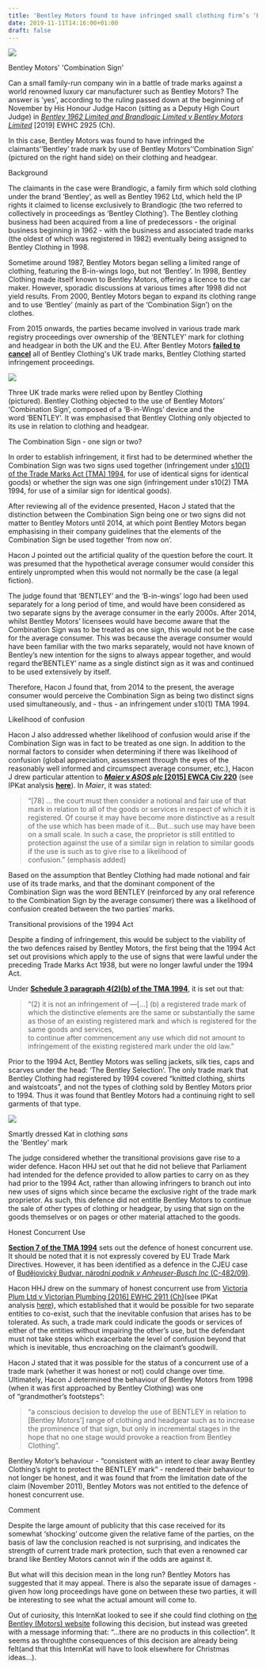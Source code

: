 ```yaml
---
title: 'Bentley Motors found to have infringed small clothing firm’s ‘Bentley’ trade marks '
date: 2019-11-11T14:16:00+01:00
draft: false
---
```


[![](https://1.bp.blogspot.com/-US64oa6EBRI/XchyEy2I19I/AAAAAAAAAI4/B15P62SiyjEurQ0FIpZ7ClQY4yxqJr4NACLcBGAsYHQ/s320/Screenshot%2B2019-11-10%2Bat%2B20.24.15.png)](https://1.bp.blogspot.com/-US64oa6EBRI/XchyEy2I19I/AAAAAAAAAI4/B15P62SiyjEurQ0FIpZ7ClQY4yxqJr4NACLcBGAsYHQ/s1600/Screenshot%2B2019-11-10%2Bat%2B20.24.15.png)

Bentley Motors' 'Combination Sign'

Can a small family-run company win in a battle of trade marks against a world renowned luxury car manufacturer such as Bentley Motors? The answer is 'yes', according to the ruling passed down at the beginning of November by His Honour Judge Hacon (sitting as a Deputy High Court Judge) in _[Bentley 1962 Limited and Brandlogic Limited v Bentley Motors Limited](https://www.bailii.org/ew/cases/EWHC/Ch/2019/2925.html)_ \[2019\] EWHC 2925 (Ch).   

  

In this case, Bentley Motors was found to have infringed the claimants’‘Bentley’ trade mark by use of Bentley Motors’‘Combination Sign’ (pictured on the right hand side) on their clothing and headgear.

  

Background

  

The claimants in the case were Brandlogic, a family firm which sold clothing under the brand ‘Bentley’, as well as Bentley 1962 Ltd, which held the IP rights it claimed to license exclusively to Brandlogic (the two referred to collectively in proceedings as ‘Bentley Clothing’). The Bentley clothing business had been acquired from a line of predecessors - the original business beginning in 1962 - with the business and associated trade marks (the oldest of which was registered in 1982) eventually being assigned to Bentley Clothing in 1998.

  

Sometime around 1987, Bentley Motors began selling a limited range of clothing, featuring the B-in-wings logo, but not ‘Bentley’. In 1998, Bentley Clothing made itself known to Bentley Motors, offering a licence to the car maker. However, sporadic discussions at various times after 1998 did not yield results. From 2000, Bentley Motors began to expand its clothing range and to use ‘Bentley’ (mainly as part of the ‘Combination Sign’) on the clothes.  
  
From 2015 onwards, the parties became involved in various trade mark registry proceedings over ownership of the ‘BENTLEY’ mark for clothing and headgear in both the UK and the EU. After Bentley Motors **[failed to cancel](http://ipkitten.blogspot.com/2017/04/retromark-year-in-trade-marks.html)** all of Bentley Clothing's UK trade marks, Bentley Clothing started infringement proceedings.

  

[![](https://1.bp.blogspot.com/-Kkh4F3nRSvs/XciUVuTFWSI/AAAAAAAAAJE/zg5MNhKErgUsrZs0n9JLpxGRIfjuvKlVACLcBGAsYHQ/s320/Screenshot%2B2019-11-10%2Bat%2B21.18.04.png)](https://1.bp.blogspot.com/-Kkh4F3nRSvs/XciUVuTFWSI/AAAAAAAAAJE/zg5MNhKErgUsrZs0n9JLpxGRIfjuvKlVACLcBGAsYHQ/s1600/Screenshot%2B2019-11-10%2Bat%2B21.18.04.png)

Three UK trade marks were relied upon by Bentley Clothing (pictured). Bentley Clothing objected to the use of Bentley Motors’ ‘Combination Sign’, composed of a ‘B-in-Wings’ device and the word ‘BENTLEY’. It was emphasised that Bentley Clothing only objected to its use in relation to clothing and headgear.

  

The Combination Sign - one sign or two?

  

In order to establish infringement, it first had to be determined whether the Combination Sign was two signs used together (infringement under [s10(1) of the Trade Marks Act (TMA) 1994](http://www.legislation.gov.uk/ukpga/1994/26/section/10), for use of identical signs for identical goods) or whether the sign was one sign (infringement under s10(2) TMA 1994, for use of a similar sign for identical goods).

  

After reviewing all of the evidence presented, Hacon J stated that the distinction between the Combination Sign being one or two signs did not matter to Bentley Motors until 2014, at which point Bentley Motors began emphasising in their company guidelines that the elements of the Combination Sign be used together ‘from now on’.

  

Hacon J pointed out the artificial quality of the question before the court. It was presumed that the hypothetical average consumer would consider this entirely unprompted when this would not normally be the case (a legal fiction).

  

The judge found that ‘BENTLEY’ and the ‘B-in-wings’ logo had been used separately for a long period of time, and would have been considered as two separate signs by the average consumer in the early 2000s. After 2014, whilst Bentley Motors’ licensees would have become aware that the Combination Sign was to be treated as one sign, this would not be the case for the average consumer. This was because the average consumer would have been familiar with the two marks separately, would not have known of Bentley’s new intention for the signs to always appear together, and would regard the‘BENTLEY’ name as a single distinct sign as it was and continued to be used extensively by itself.

  

Therefore, Hacon J found that, from 2014 to the present, the average consumer would perceive the Combination Sign as being two distinct signs used simultaneously, and - thus - an infringement under s10(1) TMA 1994.

  

Likelihood of confusion

  

Hacon J also addressed whether likelihood of confusion would arise if the Combination Sign was in fact to be treated as one sign. In addition to the normal factors to consider when determining if there was likelihood of confusion (global appreciation, assessment through the eyes of the reasonably well informed and circumspect average consumer, etc.), Hacon J drew particular attention to [**_Maier v ASOS plc_ \[2015\] EWCA Civ 220**](https://www.bailii.org/ew/cases/EWCA/Civ/2015/220.html) (see IPKat analysis [**here**](http://ipkitten.blogspot.com/2015/04/breaking-news-its-official-law-is-asos.html)). In _Maier_, it was stated: 

> “\[78\] … the court must then consider a notional and fair use of that mark in relation to all of the goods or services in respect of which it is registered. Of course it may have become more distinctive as a result of the use which has been made of it… But…such use may have been on a small scale. In such a case, the proprietor is still entitled to protection against the use of a similar sign in relation to similar goods if the use is such as to give rise to a likelihood of confusion.” (emphasis added)

Based on the assumption that Bentley Clothing had made notional and fair use of its trade marks, and that the dominant component of the Combination Sign was the word BENTLEY (reinforced by any oral reference to the Combination Sign by the average consumer) there was a likelihood of confusion created between the two parties’ marks.

  

Transitional provisions of the 1994 Act

  

Despite a finding of infringement, this would be subject to the viability of the two defences raised by Bentley Motors, the first being that the 1994 Act set out provisions which apply to the use of signs that were lawful under the preceding Trade Marks Act 1938, but were no longer lawful under the 1994 Act. 

  

Under [**Schedule 3 paragraph 4(2)(b) of the TMA 1994**](http://www.legislation.gov.uk/ukpga/1994/26/schedule/3), it is set out that:

> “(2) it is not an infringement of —\[...\] (b) a registered trade mark of which the distinctive elements are the same or substantially the same as those of an existing registered mark and which is registered for the same goods and services,  
> to continue after commencement any use which did not amount to infringement of the existing registered mark under the old law.”

Prior to the 1994 Act, Bentley Motors was selling jackets, silk ties, caps and scarves under the head: ‘The Bentley Selection’. The only trade mark that Bentley Clothing had registered by 1994 covered “knitted clothing, shirts and waistcoats”, and not the types of clothing sold by Bentley Motors prior to 1994. Thus it was found that Bentley Motors had a continuing right to sell garments of that type. 

  

[![](https://1.bp.blogspot.com/-Tb091bjIKnA/XciZKoYmSFI/AAAAAAAAAJQ/NmxGQDjWWdw0neLY3t73zpqYKjzcsjDegCLcBGAsYHQ/s320/48958334006_869aab7cba_o.jpg)](https://1.bp.blogspot.com/-Tb091bjIKnA/XciZKoYmSFI/AAAAAAAAAJQ/NmxGQDjWWdw0neLY3t73zpqYKjzcsjDegCLcBGAsYHQ/s1600/48958334006_869aab7cba_o.jpg)

Smartly dressed Kat in clothing _sans_  
the 'Bentley' mark

The judge considered whether the transitional provisions gave rise to a wider defence. Hacon HHJ set out that he did not believe that Parliament had intended for the defence provided to allow parties to carry on as they had prior to the 1994 Act, rather than allowing infringers to branch out into new uses of signs which since became the exclusive right of the trade mark proprietor. As such, this defence did not entitle Bentley Motors to continue the sale of other types of clothing or headgear, by using that sign on the goods themselves or on pages or other material attached to the goods.

  

Honest Concurrent Use

  

[**Section 7 of the TMA 1994**](http://www.legislation.gov.uk/ukpga/1994/26/section/7) sets out the defence of honest concurrent use. It should be noted that it is not expressly covered by EU Trade Mark Directives. However, it has been identified as a defence in the CJEU case of [Budĕjovický Budvar, národní _podnik v Anheuser-Busch Inc_ (C-482/09)](http://curia.europa.eu/juris/document/document.jsf;jsessionid=0179E3F1C3AA46186EF941468AE89A8F?text=&docid=109924&pageIndex=0&doclang=en&mode=lst&dir=&occ=first&part=1&cid=1249477).

  

Hacon HHJ drew on the summary of honest concurrent use from [Victoria Plum Ltd v Victorian Plumbing \[2016\] EWHC 2911 (Ch)](https://www.bailii.org/cgi-bin/format.cgi?doc=/ew/cases/EWHC/Ch/2016/2911.html&query=(victoria)+AND+(plum))(see IPKat analysis [here](http://ipkitten.blogspot.com/2016/11/mr-justice-carrs-decision-in-victoria.html)), which established that it would be possible for two separate entities to co-exist, such that the inevitable confusion that arises has to be tolerated. As such, a trade mark could indicate the goods or services of either of the entities without impairing the other’s use, but the defendant must not take steps which exacerbate the level of confusion beyond that which is inevitable, thus encroaching on the claimant’s goodwill.

  

Hacon J stated that it was possible for the status of a concurrent use of a trade mark (whether it was honest or not) could change over time. Ultimately, Hacon J determined the behaviour of Bentley Motors from 1998 (when it was first approached by Bentley Clothing) was one of “grandmother’s footsteps”:

> “a conscious decision to develop the use of BENTLEY in relation to \[Bentley Motors’\] range of clothing and headgear such as to increase the prominence of that sign, but only in incremental stages in the hope that no one stage would provoke a reaction from Bentley Clothing”.

Bentley Motor’s behaviour - “consistent with an intent to clear away Bentley Clothing’s right to protect the BENTLEY mark” \- rendered their behaviour to not longer be honest, and it was found that from the limitation date of the claim (November 2011), Bentley Motors was not entitled to the defence of honest concurrent use.

  

Comment

  

Despite the large amount of publicity that this case received for its somewhat ‘shocking’ outcome given the relative fame of the parties, on the basis of law the conclusion reached is not surprising, and indicates the strength of current trade mark protection, such that even a renowned car brand like Bentley Motors cannot win if the odds are against it.

  

But what will this decision mean in the long run? Bentley Motors has suggested that it may appeal. There is also the separate issue of damages - given how long proceedings have gone on between these two parties, it will be interesting to see what the actual amount will come to.

  

Out of curiosity, this InternKat looked to see if she could find clothing on [the Bentley (Motors) website](https://shop.bentleymotors.com/collections/men/clothing) following this decision, but instead was greeted with a message informing that: “...there are no products in this collection”. It seems as throughthe consequences of this decision are already being felt(and that this InternKat will have to look elsewhere for Christmas ideas...).